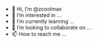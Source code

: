 - 👋 Hi, I’m @zcoolmax
- 👀 I’m interested in ...
- 🌱 I’m currently learning ...
- 💞️ I’m looking to collaborate on ...
- 📫 How to reach me ...

<!---
zcoolmax/zcoolmax is a ✨ special ✨ repository because its `README.md` (this file) appears on your GitHub profile.
You can click the Preview link to take a look at your changes.
--->
